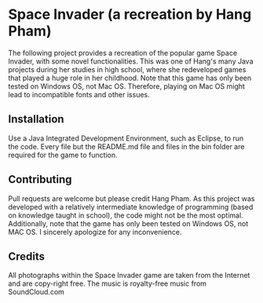 # Space Invader (a recreation by Hang Pham)

The following project provides a recreation of the popular game Space Invader, with some novel functionalities. This was one of Hang's many Java projects during her studies in high school, where she redeveloped games that played a huge role in her childhood. Note that this game has only been tested on Windows OS, not Mac OS. Therefore, playing on Mac OS might lead to incompatible fonts and other issues.

## Installation
Use a Java Integrated Development Environment, such as Eclipse, to run the code. Every file but the README.md file and files in the bin folder are required for the game to function. 


## Contributing
Pull requests are welcome but please credit Hang Pham. As this project was developed with a relatively intermediate knowledge of programming (based on knowledge taught in school), the code might not be the most optimal. Additionally, note that the game has only been tested on Windows OS, not MAC OS. I sincerely apologize for any inconvenience.


## Credits 
All photographs within the Space Invader game are taken from the Internet and are copy-right free. The music is royalty-free music from SoundCloud.com
